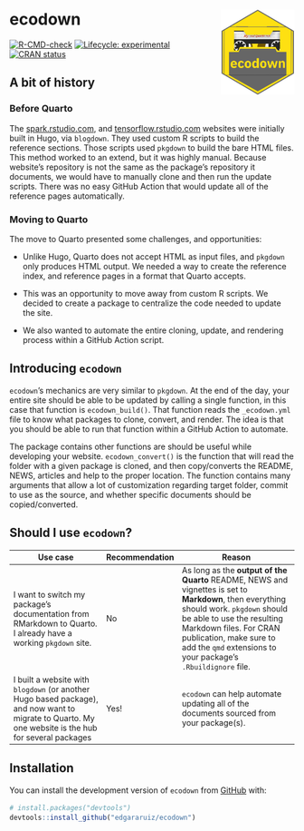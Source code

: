 
<!-- README.md is generated from README.Rmd. Please edit that file -->

# ecodown <img src="man/figures/logo.png" align="right" alt="" width="130" />

<!-- badges: start -->

[![R-CMD-check](https://github.com/edgararuiz/ecodown/workflows/R-CMD-check/badge.svg)](https://github.com/edgararuiz/ecodown/actions)
[![Lifecycle:
experimental](https://img.shields.io/badge/lifecycle-experimental-orange.svg)](https://lifecycle.r-lib.org/articles/stages.html#experimental)
[![CRAN
status](https://www.r-pkg.org/badges/version/ecodown)](https://CRAN.R-project.org/package=ecodown)
<!-- badges: end -->

## A bit of history

### Before Quarto

The [spark.rstudio.com](https://spark.rstudio.com/), and
[tensorflow.rstudio.com](https://tensorflow.rstudio.com/) websites were
initially built in Hugo, via `blogdown`. They used custom R scripts to
build the reference sections. Those scripts used `pkgdown` to build the
bare HTML files. This method worked to an extend, but it was highly
manual. Because website’s repository is not the same as the package’s
repository it documents, we would have to manually clone and then run
the update scripts. There was no easy GitHub Action that would update
all of the reference pages automatically.

### Moving to Quarto

The move to Quarto presented some challenges, and opportunities:

-   Unlike Hugo, Quarto does not accept HTML as input files, and
    `pkgdown` only produces HTML output. We needed a way to create the
    reference index, and reference pages in a format that Quarto
    accepts.

-   This was an opportunity to move away from custom R scripts. We
    decided to create a package to centralize the code needed to update
    the site.

-   We also wanted to automate the entire cloning, update, and rendering
    process within a GitHub Action script.

## Introducing `ecodown`

`ecodown`’s mechanics are very similar to `pkgdown`. At the end of the
day, your entire site should be able to be updated by calling a single
function, in this case that function is `ecodown_build()`. That function
reads the `_ecodown.yml` file to know what packages to clone, convert,
and render. The idea is that you should be able to run that function
within a GitHub Action to automate.

The package contains other functions are should be useful while
developing your website. `ecodown_convert()` is the function that will
read the folder with a given package is cloned, and then copy/converts
the README, NEWS, articles and help to the proper location. The function
contains many arguments that allow a lot of customization regarding
target folder, commit to use as the source, and whether specific
documents should be copied/converted.

## Should I use `ecodown`?

| Use case                                                                                                                                             | Recommendation | Reason                                                                                                                                                                                                                                                                                    |
|------------------------------------------------------------------------------------------------------------------------------------------------------|----------------|-------------------------------------------------------------------------------------------------------------------------------------------------------------------------------------------------------------------------------------------------------------------------------------------|
| I want to switch my package’s documentation from RMarkdown to Quarto. I already have a working `pkgdown` site.                                       | No             | As long as the **output of the Quarto** README, NEWS and vignettes is set to **Markdown**, then everything should work. `pkgdown` should be able to use the resulting Markdown files. For CRAN publication, make sure to add the `qmd` extensions to your package’s `.Rbuildignore` file. |
| I built a website with `blogdown` (or another Hugo based package), and now want to migrate to Quarto. My one website is the hub for several packages | Yes!           | `ecodown` can help automate updating all of the documents sourced from your package(s).                                                                                                                                                                                                   |

## Installation

You can install the development version of `ecodown` from
[GitHub](https://github.com/) with:

``` r
# install.packages("devtools")
devtools::install_github("edgararuiz/ecodown")
```
